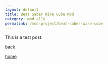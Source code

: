 ```yaml
---
layout: default
title: Beat Saber Wire Cube Mod
category: mod a11y
permalink: /mod-project/beat-saber-wire-cube
---
```


This is a test post.

[back](./)

[home](./)
